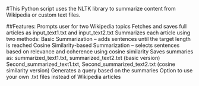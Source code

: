 #This Python script uses the NLTK library to summarize content from Wikipedia or custom text files.

##Features:
Prompts user for two Wikipedia topics
Fetches and saves full articles as input_text1.txt and input_text2.txt
Summarizes each article using two methods:
Basic Summarization – adds sentences until the target length is reached
Cosine Similarity-based Summarization – selects sentences based on relevance and coherence using cosine similarity
Saves summaries as:
summarized_text1.txt, summarized_text2.txt (basic version)
Second_summarized_text1.txt, Second_summarized_text2.txt (cosine similarity version)
Generates a query based on the summaries
Option to use your own .txt files instead of Wikipedia articles
